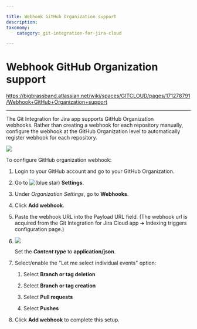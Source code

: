 ```yaml
---

title: Webhook GitHub Organization support
description:
taxonomy:
    category: git-integration-for-jira-cloud

---
```


# Webhook GitHub Organization support

<https://bigbrassband.atlassian.net/wiki/spaces/GITCLOUD/pages/171278791/Webhook+GitHub+Organization+support>

* * *

The Git Integration for Jira app supports GitHub Organization webhooks. Rather than creating a webhook for each repository manually, configure the webhook at the GitHub Organization level to automatically register webhook for each repository.

![](https://bigbrassband.atlassian.net/wiki/download/thumbnails/171278791/new-github-org-webhook-settings-page.png?version=2&modificationDate=1617192450844&cacheVersion=1&api=v2&width=680&height=607)

To configure GitHub organization webhook:

1.  Login to your GitHub account and go to your GitHub Organization.
    
2.  Go to ![(blue star)](/wiki/s/-1639011364/6452/8b4898d3c114827e64ec143b4fa79bb76a6cfa5b/_/images/icons/emoticons/star_blue.png) **Settings**.
    
3.  Under _Organization Settings_, go to **Webhooks**.
    
4.  Click **Add webhook**.
    
5.  Paste the webhook URL into the Payload URL field. (The webhook url is acquired from the Git Integration for Jira Cloud app ➜ Indexing triggers configuration page.)
    
6.  ![](https://bigbrassband.atlassian.net/wiki/download/thumbnails/171278791/jira-cloud-webhook-url-loc(c1).png?version=1&modificationDate=1617192450865&cacheVersion=1&api=v2&width=652&height=434)
    
    Set the _**Content type**_ to **application/json**.
    
7.  Select/enable the "Let me select individual events" option:
    
    1.  Select **Branch or tag deletion**
        
    2.  Select **Branch or tag creation**
        
    3.  Select **Pull requests**
        
    4.  Select **Pushes**
        
8.  Click **Add webhook** to complete this setup.